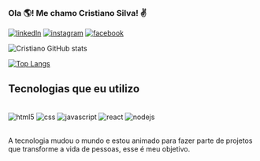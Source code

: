 ### Ola 🌎! Me chamo Cristiano Silva! ✌️

[![linkedln](https://img.shields.io/badge/LinkedIn-0077B5?style=for-the-badge&logo=linkedin&logoColor=white)](https://www.linkedin.com/in/cristiano-silva-745815139/)
[![instagram](https://img.shields.io/badge/Instagram-E4405F?style=for-the-badge&logo=instagram&logoColor=white)](https://www.instagram.com/cri_sg89/)
[![facebook](https://img.shields.io/badge/Facebook-1877F2?style=for-the-badge&logo=facebook&logoColor=white)](https://www.facebook.com/profile.php?id=100003948970180)

![Cristiano GitHub stats](https://github-readme-stats.vercel.app/api?username=cri-suh&show_icons=true&theme=dracula)

[![Top Langs](https://github-readme-stats.vercel.app/api/top-langs/?username=cri-suh&layout=compact)](https://github.com/anuraghazra/github-readme-stats)

## Tecnologias que eu utilizo

<div style="display: inline_block"></br>
  <img align="center" alt="html5" src="https://img.shields.io/badge/HTML5-E34F26?style=for-the-badge&logo=html5&logoColor=white" />
   <img align="center" alt="css" src="https://img.shields.io/badge/CSS3-1572B6?style=for-the-badge&logo=css3&logoColor=white" />
    <img align="center" alt="javascript" src="https://img.shields.io/badge/JavaScript-323330?style=for-the-badge&logo=javascript&logoColor=F7DF1E" />
     <img align="center" alt="react" src="https://img.shields.io/badge/React-20232A?style=for-the-badge&logo=react&logoColor=61DAFB" />
      <img align="center" alt="nodejs" src="https://img.shields.io/badge/Node.js-43853D?style=for-the-badge&logo=node.js&logoColor=white" />
</div></br>

A tecnologia mudou o mundo e estou animado para fazer parte de projetos que transforme a vida de pessoas, esse é meu objetivo.

